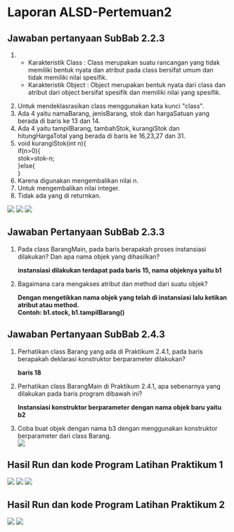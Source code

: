 # Laporan ALSD-Pertemuan2
## **Jawaban pertanyaan SubBab 2.2.3**
1. <ul>
    <li>Karakteristik Class : Class merupakan suatu rancangan yang tidak memiliki bentuk nyata dan atribut pada class bersifat umum dan tidak memiliki nilai spesifik.</li>
    <li>Karakteristik Object : Object merupakan bentuk nyata dari class dan atribut dari object bersifat spesifik dan memiliki nilai yang spesifik.</li>
</ul>

2. Untuk mendeklasrasikan class menggunakan kata kunci "class".
3. Ada 4 yaitu namaBarang, jenisBarang, stok dan hargaSatuan yang berada di baris ke 13 dan 14.
4. Ada 4 yaitu tampilBarang, tambahStok, kurangiStok dan hitungHargaTotal yang berada di baris ke 16,23,27 dan 31.
5. void kurangiStok(int n){ <br>
        if(n>0){ <br>
        stok=stok-n; <br>
        }else{  <br>
        }
6. Karena digunakan mengembalikan nilai n.
7. Untuk mengembalikan nilai integer.
8. Tidak ada yang di returnkan.
 <img src="https://github.com/FaruqAlfa/ASD-Pertemuan2/blob/main/Asset/Barang.png">
 <img src="https://github.com/FaruqAlfa/ASD-Pertemuan2/blob/main/Asset/Barang-1.png">
 <img src="https://github.com/FaruqAlfa/ASD-Pertemuan2/blob/main/Asset/BarangMain.png">
 
 
 
 
 
 
## **Jawaban Pertanyaan SubBab 2.3.3**

1. Pada class BarangMain, pada baris berapakah proses instansiasi dilakukan? Dan apa nama objek
yang dihasilkan?  

    **instansiasi dilakukan terdapat pada baris 15, nama objeknya yaitu b1**  

2. Bagaimana cara mengakses atribut dan method dari suatu objek?
     
     **Dengan mengetikkan nama objek yang telah di instansiasi lalu ketikan atribut atau method.**  
     **Contoh: b1.stock, b1.tampilBarang()**  





## **Jawaban Pertanyaan SubBab 2.4.3**  

1. Perhatikan class Barang yang ada di Praktikum 2.4.1, pada baris berapakah deklarasi 
konstruktor berparameter dilakukan?  

    **baris 18**  

2. Perhatikan class BarangMain di Praktikum 2.4.1, apa sebenarnya yang dilakukan pada baris 
program dibawah ini?  

    **Instansiasi konstruktor berparameter dengan nama objek baru yaitu b2**  

3. Coba buat objek dengan nama b3 dengan menggunakan konstruktor berparameter dari class 
Barang.  
     <img src= "https://github.com/FaruqAlfa/ASD-Pertemuan2/blob/main/Asset/Barang-2.png">
     
     
## Hasil Run dan kode Program Latihan Praktikum 1
<img src= "https://github.com/FaruqAlfa/ASD-Pertemuan2/blob/main/Asset/Barang2.png">
<img src= "https://github.com/FaruqAlfa/ASD-Pertemuan2/blob/main/Asset/Barang2-2.png">
<img src= "https://github.com/FaruqAlfa/ASD-Pertemuan2/blob/main/Asset/Barang2Main.png">


## Hasil Run dan kode Program Latihan Praktikum 2
<img src= "https://github.com/FaruqAlfa/ASD-Pertemuan2/blob/main/Asset/PacMan.png">
<img src= "https://github.com/FaruqAlfa/ASD-Pertemuan2/blob/main/Asset/PacManMain.png">
